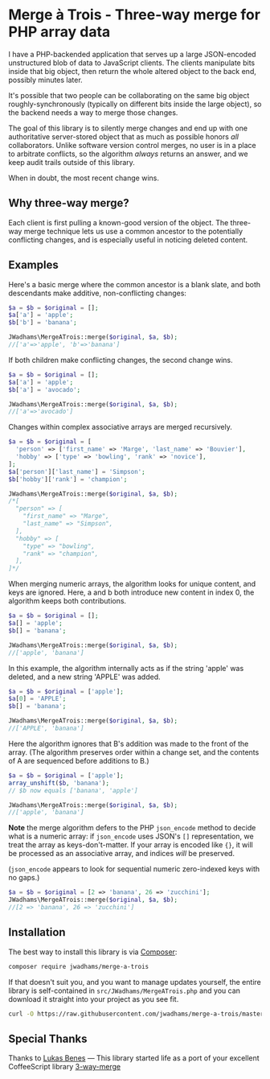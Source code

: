 # Merge à Trois - Three-way merge for PHP array data

I have a PHP-backended application that serves up a large JSON-encoded unstructured blob of data to JavaScript clients.  The clients manipulate bits inside that big object, then return the whole altered object to the back end, possibly minutes later.

It's possible that two people can be collaborating on the same big object roughly-synchronously (typically on different bits inside the large object), so the backend needs a way to merge those changes.

The goal of this library is to silently merge changes and end up with one authoritative server-stored object that as much as possible honors *all* collaborators.  Unlike software version control merges, no user is in a place to arbitrate conflicts, so the algorithm *always* returns an answer, and we keep audit trails outside of this library.

When in doubt, the most recent change wins.

## Why three-way merge?

Each client is first pulling a known-good version of the object. The three-way merge technique lets us use a common ancestor to the potentially conflicting changes, and is especially useful in noticing deleted content.



## Examples

Here's a basic merge where the common ancestor is a blank slate, and both descendants make additive, non-conflicting changes:

```php
$a = $b = $original = [];
$a['a'] = 'apple';
$b['b'] = 'banana';

JWadhams\MergeATrois::merge($original, $a, $b);
//['a'=>'apple', 'b'=>'banana']
```

If both children make conflicting changes, the second change wins.

```php
$a = $b = $original = [];
$a['a'] = 'apple';
$b['a'] = 'avocado';

JWadhams\MergeATrois::merge($original, $a, $b);
//['a'=>'avocado']
```

Changes within complex associative arrays are merged recursively.

```php
$a = $b = $original = [
  'person' => ['first_name' => 'Marge', 'last_name' => 'Bouvier'],
  'hobby' => ['type' => 'bowling', 'rank' => 'novice'],
];
$a['person']['last_name'] = 'Simpson';
$b['hobby']['rank'] = 'champion';

JWadhams\MergeATrois::merge($original, $a, $b);
/*[
  "person" => [
    "first_name" => "Marge",
    "last_name" => "Simpson",
  ],
  "hobby" => [
    "type" => "bowling",
    "rank" => "champion",
  ],
]*/
```


When merging numeric arrays, the algorithm looks for unique content, and keys are ignored. Here, a and b both introduce new content in index 0, the algorithm keeps both contributions.

```php
$a = $b = $original = [];
$a[] = 'apple';
$b[] = 'banana';

JWadhams\MergeATrois::merge($original, $a, $b);
//['apple', 'banana']
```

In this example, the algorithm internally acts as if the string 'apple' was deleted, and a new string 'APPLE' was added.

```php
$a = $b = $original = ['apple'];
$a[0] = 'APPLE';
$b[] = 'banana';

JWadhams\MergeATrois::merge($original, $a, $b);
//['APPLE', 'banana']
```

Here the algorithm ignores that B's addition was made to the front of the array.
 (The algorithm preserves order within a change set, and the contents of A are sequenced before additions to B.)

```php
$a = $b = $original = ['apple'];
array_unshift($b, 'banana');
// $b now equals ['banana', 'apple']

JWadhams\MergeATrois::merge($original, $a, $b);
//['apple', 'banana']
```

<b>Note</b> the merge algorithm defers to the PHP `json_encode` method to decide what is a numeric array: if `json_encode` uses JSON's `[]` representation, we treat the array as keys-don't-matter.  If your array is encoded like `{}`, it will be processed as an associative array, and indices *will* be preserved.

(`json_encode` appears to look for sequential numeric zero-indexed keys with no gaps.)

```php
$a = $b = $original = [2 => 'banana', 26 => 'zucchini'];
JWadhams\MergeATrois::merge($original, $a, $b);
//[2 => 'banana', 26 => 'zucchini']
```


## Installation

The best way to install this library is via [Composer](https://getcomposer.org/):

```bash
composer require jwadhams/merge-a-trois
```

If that doesn't suit you, and you want to manage updates yourself, the entire library is self-contained in `src/JWadhams/MergeATrois.php` and you can download it straight into your project as you see fit.

```bash
curl -O https://raw.githubusercontent.com/jwadhams/merge-a-trois/master/src/JWadhams/MergeATrois.php
```

## Special Thanks

Thanks to [Lukas Benes](https://github.com/falsecz) &mdash; This library started life as a port of your excellent CoffeeScript library [3-way-merge](https://github.com/falsecz/3-way-merge)
